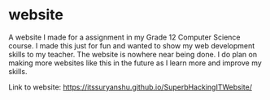 # website

A website I made for a assignment in my Grade 12 Computer Science course. I made this just for fun and wanted to show my web development skills to my teacher. The website is nowhere near being done. I do plan on making more websites like this in the future as I learn more and improve my skills.

Link to website: https://itssuryanshu.github.io/SuperbHackingITWebsite/
